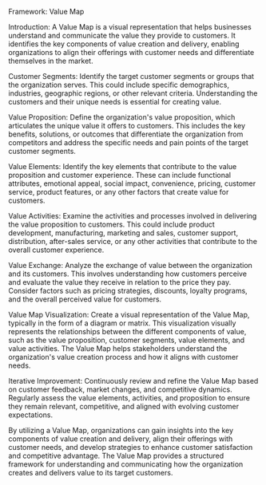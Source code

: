 Framework: Value Map

Introduction:
A Value Map is a visual representation that helps businesses understand and communicate the value they provide to customers. It identifies the key components of value creation and delivery, enabling organizations to align their offerings with customer needs and differentiate themselves in the market.

Customer Segments:
Identify the target customer segments or groups that the organization serves. This could include specific demographics, industries, geographic regions, or other relevant criteria. Understanding the customers and their unique needs is essential for creating value.

Value Proposition:
Define the organization's value proposition, which articulates the unique value it offers to customers. This includes the key benefits, solutions, or outcomes that differentiate the organization from competitors and address the specific needs and pain points of the target customer segments.

Value Elements:
Identify the key elements that contribute to the value proposition and customer experience. These can include functional attributes, emotional appeal, social impact, convenience, pricing, customer service, product features, or any other factors that create value for customers.

Value Activities:
Examine the activities and processes involved in delivering the value proposition to customers. This could include product development, manufacturing, marketing and sales, customer support, distribution, after-sales service, or any other activities that contribute to the overall customer experience.

Value Exchange:
Analyze the exchange of value between the organization and its customers. This involves understanding how customers perceive and evaluate the value they receive in relation to the price they pay. Consider factors such as pricing strategies, discounts, loyalty programs, and the overall perceived value for customers.

Value Map Visualization:
Create a visual representation of the Value Map, typically in the form of a diagram or matrix. This visualization visually represents the relationships between the different components of value, such as the value proposition, customer segments, value elements, and value activities. The Value Map helps stakeholders understand the organization's value creation process and how it aligns with customer needs.

Iterative Improvement:
Continuously review and refine the Value Map based on customer feedback, market changes, and competitive dynamics. Regularly assess the value elements, activities, and proposition to ensure they remain relevant, competitive, and aligned with evolving customer expectations.

By utilizing a Value Map, organizations can gain insights into the key components of value creation and delivery, align their offerings with customer needs, and develop strategies to enhance customer satisfaction and competitive advantage. The Value Map provides a structured framework for understanding and communicating how the organization creates and delivers value to its target customers.
